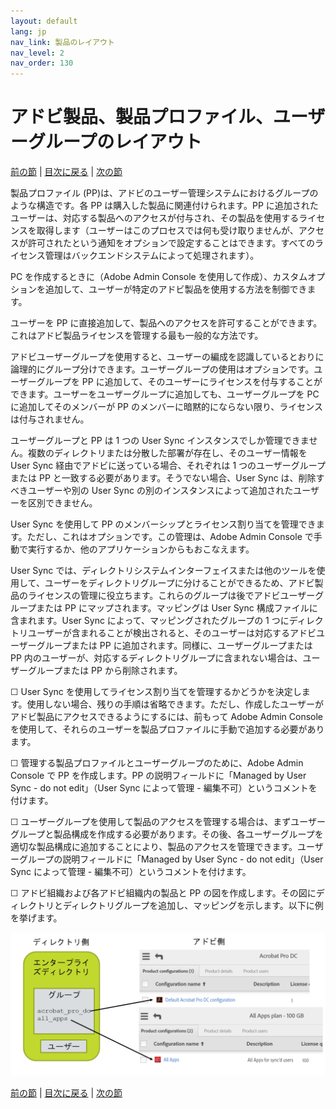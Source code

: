 ```yaml
---
layout: default
lang: jp
nav_link: 製品のレイアウト
nav_level: 2
nav_order: 130
---
```


# アドビ製品、製品プロファイル、ユーザーグループのレイアウト

[前の節](layout_orgs.md) \| [目次に戻る](index.md) \| [次の節](decide_deletion_policy.md)

製品プロファイル (PP)は、アドビのユーザー管理システムにおけるグループのような構造です。各 PP は購入した製品に関連付けられます。PP に追加されたユーザーは、対応する製品へのアクセスが付与され、その製品を使用するライセンスを取得します（ユーザーはこのプロセスでは何も受け取りませんが、アクセスが許可されたという通知をオプションで設定することはできます。すべてのライセンス管理はバックエンドシステムによって処理されます）。

PC を作成するときに（Adobe Admin Console を使用して作成）、カスタムオプションを追加して、ユーザーが特定のアドビ製品を使用する方法を制御できます。

ユーザーを PP に直接追加して、製品へのアクセスを許可することができます。これはアドビ製品ライセンスを管理する最も一般的な方法です。

アドビユーザーグループを使用すると、ユーザーの編成を認識しているとおりに論理的にグループ分けできます。ユーザーグループの使用はオプションです。ユーザーグループを PP に追加して、そのユーザーにライセンスを付与することができます。ユーザーをユーザーグループに追加しても、ユーザーグループを PC に追加してそのメンバーが PP のメンバーに暗黙的にならない限り、ライセンスは付与されません。


ユーザーグループと PP は 1 つの User Sync インスタンスでしか管理できません。複数のディレクトリまたは分散した部署が存在し、そのユーザー情報を User Sync 経由でアドビに送っている場合、それぞれは 1 つのユーザーグループまたは PP と一致する必要があります。そうでない場合、User Sync は、削除すべきユーザーや別の User Sync の別のインスタンスによって追加されたユーザーを区別できません。

User Sync を使用して PP のメンバーシップとライセンス割り当てを管理できます。ただし、これはオプションです。この管理は、Adobe Admin Console で手動で実行するか、他のアプリケーションからもおこなえます。

User Sync では、ディレクトリシステムインターフェイスまたは他のツールを使用して、ユーザーをディレクトリグループに分けることができるため、アドビ製品のライセンスの管理に役立ちます。これらのグループは後でアドビユーザーグループまたは PP にマップされます。マッピングは User Sync 構成ファイルに含まれます。User Sync によって、マッピングされたグループの 1 つにディレクトリユーザーが含まれることが検出されると、そのユーザーは対応するアドビユーザーグループまたは PP に追加されます。同様に、ユーザーグループまたは PP 内のユーザーが、対応するディレクトリグループに含まれない場合は、ユーザーグループまたは PP から削除されます。

&#9744; User Sync を使用してライセンス割り当てを管理するかどうかを決定します。使用しない場合、残りの手順は省略できます。ただし、作成したユーザーがアドビ製品にアクセスできるようにするには、前もって Adobe Admin Console を使用して、それらのユーザーを製品プロファイルに手動で追加する必要があります。

&#9744; 管理する製品プロファイルとユーザーグループのために、Adobe Admin Console で PP を作成します。PP の説明フィールドに「Managed by User Sync - do not edit」（User Sync によって管理 - 編集不可）というコメントを付けます。

&#9744; ユーザーグループを使用して製品のアクセスを管理する場合は、まずユーザーグループと製品構成を作成する必要があります。その後、各ユーザーグループを適切な製品構成に追加することにより、製品のアクセスを管理できます。ユーザーグループの説明フィールドに「Managed by User Sync - do not edit」（User Sync によって管理 - 編集不可）というコメントを付けます。


&#9744; アドビ組織および各アドビ組織内の製品と PP の図を作成します。その図にディレクトリとディレクトリグループを追加し、マッピングを示します。以下に例を挙げます。

![img](images/layout_products_map.png)





[前の節](layout_orgs.md) \| [目次に戻る](index.md) \| [次の節](decide_deletion_policy.md)

